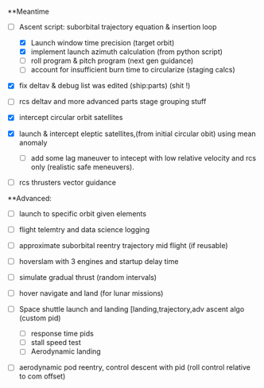 **Meantime
- [ ] Ascent script: suborbital trajectory equation & insertion loop
    - [x] Launch window time precision (target orbit)
    - [x] implement launch azimuth calculation (from python script)
    - [ ] roll program & pitch program (next gen guidance)
    - [ ] account for insufficient burn time to circularize (staging calcs)
- [x] fix deltav & debug list was edited (ship:parts) (shit !)
- [ ] rcs deltav and more advanced parts stage grouping stuff

- [x] intercept circular orbit satellites
- [x] launch & intercept eleptic satellites,(from initial circular obit) using mean anomaly 
	- [ ] add some lag maneuver to intecept with low relative velocity and rcs only (realistic safe meneuvers).
- [ ] rcs thrusters vector guidance

**Advanced: 
- [ ] launch to specific orbit given elements
- [ ] flight telemtry and data science logging

- [ ] approximate suborbital reentry trajectory mid flight (if reusable)
- [ ] hoverslam with 3 engines and startup delay time
- [ ] simulate gradual thrust (random intervals)

- [ ] hover navigate and land (for lunar missions)

- [ ] Space shuttle launch and landing [landing,trajectory,adv ascent algo (custom pid)
	- [ ] response time pids
	- [ ] stall speed test
	- [ ] Aerodynamic landing 
- [ ] aerodynamic pod reentry, control descent with pid (roll control relative to com offset)

